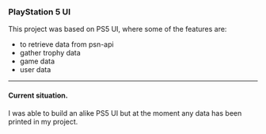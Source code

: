 ### PlayStation 5 UI

This project was based on PS5 UI, where some of the features are:

- to retrieve data from psn-api
- gather trophy data
- game data
- user data

---

#### Current situation.

I was able to build an alike PS5 UI but at the moment any data has been printed in my project.
